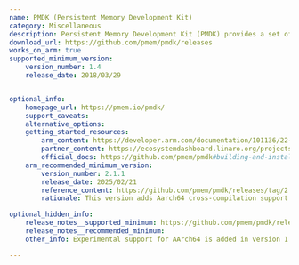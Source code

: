 ```yaml
---
name: PMDK (Persistent Memory Development Kit)
category: Miscellaneous
description: Persistent Memory Development Kit (PMDK) provides a set of tools and libraries for Application Developers and System Administrators to simplify managing and accessing persistent memory devices.
download_url: https://github.com/pmem/pmdk/releases
works_on_arm: true
supported_minimum_version:
    version_number: 1.4
    release_date: 2018/03/29


optional_info:
    homepage_url: https://pmem.io/pmdk/
    support_caveats:
    alternative_options:
    getting_started_resources:
        arm_content: https://developer.arm.com/documentation/101136/22-1-3/DDT/Memory-debugging/PMDK-memory-debugging
        partner_content: https://ecosystemdashboard.linaro.org/projects/pmdk
        official_docs: https://github.com/pmem/pmdk#building-and-installing
    arm_recommended_minimum_version:
        version_number: 2.1.1
        release_date: 2025/02/21
        reference_content: https://github.com/pmem/pmdk/releases/tag/2.1.1
        rationale: This version adds Aarch64 cross-compilation support to PMDK.

optional_hidden_info:
    release_notes__supported_minimum: https://github.com/pmem/pmdk/releases/tag/1.4
    release_notes__recommended_minimum:
    other_info: Experimental support for AArch64 is added in version 1.4.

---
```

